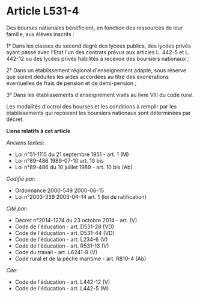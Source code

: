 # Article L531-4

Des bourses nationales bénéficient, en fonction des ressources de leur famille, aux élèves inscrits :

1° Dans les classes du second degré des lycées publics, des lycées privés ayant passé avec l'Etat l'un des contrats prévus
aux articles L. 442-5 et L. 442-12 ou des lycées privés habilités à recevoir des boursiers nationaux ;

2° Dans un établissement régional d'enseignement adapté, sous réserve que soient déduites les aides accordées au titre des
exonérations éventuelles de frais de pension et de demi-pension ;

3° Dans les établissements d'enseignement visés au livre VIII du code rural.

Les modalités d'octroi des bourses et les conditions à remplir par les établissements qui reçoivent les boursiers nationaux
sont déterminées par décret.

**Liens relatifs à cet article**

_Anciens textes_:

  - Loi n°51-1115 du 21 septembre 1951 - art. 1 (M)
  - Loi n°89-486 1989-07-10 art. 10 bis
  - Loi n°89-486 du 10 juillet 1989 - art. 10 bis (Ab)

_Codifié par_:

  - Ordonnance 2000-549 2000-06-15
  - Loi n°2003-339 2003-04-14 art. 1 (loi de ratification)

_Cité par_:

  - Décret n°2014-1274 du 23 octobre 2014 - art. (V)
  - Code de l'éducation - art. D531-28 (VD)
  - Code de l'éducation - art. D531-44 (VD)
  - Code de l'éducation - art. L234-6 (V)
  - Code de l'éducation - art. R531-13 (V)
  - Code du travail - art. L6241-9 (V)
  - Code rural et de la pêche maritime - art. R810-4 (Ab)

_Cite_:

  - Code de l'éducation - art. L442-12 (V)
  - Code de l'éducation - art. L442-5 (M)
